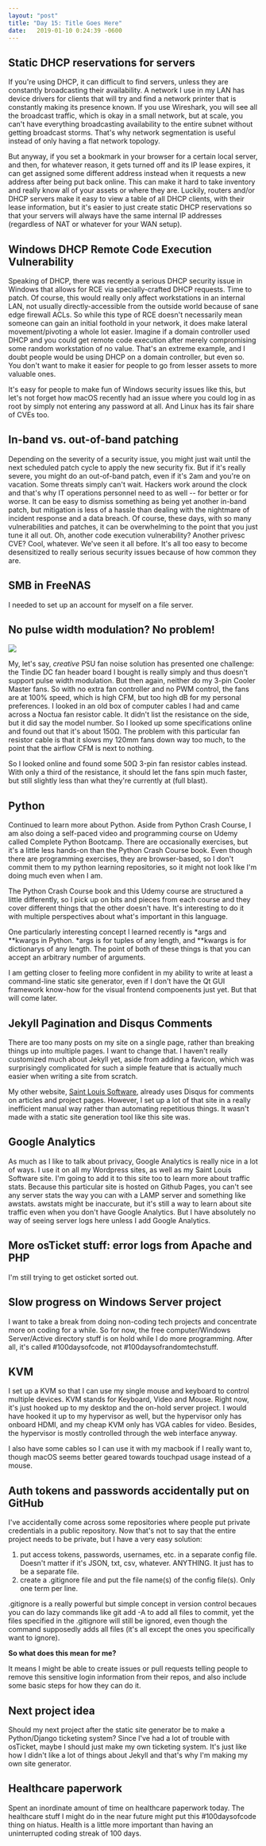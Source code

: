 ```yaml
---
layout: "post"
title: "Day 15: Title Goes Here"
date:   2019-01-10 0:24:39 -0600
---
```


## Static DHCP reservations for servers

If you're using DHCP, it can difficult to find servers, unless they are constantly broadcasting their availability. A network I use in my LAN has device drivers for clients that will try and find a network printer that is constantly making its presence known. If you use Wireshark, you will see all the broadcast traffic, which is okay in a small network, but at scale, you can't have everything broadcasting availability to the entire subnet without getting broadcast storms. That's why network segmentation is useful instead of only having a flat network topology. 

But anyway, if you set a bookmark in your browser for a certain local server, and then, for whatever reason, it gets turned off and its IP lease expires, it can get assigned some different address instead when it requests a new address after being put back online. This can make it hard to take inventory and really know all of your assets or where they are. Luckily, routers and/or DHCP servers make it easy to view a table of all DHCP clients, with their lease information, but it's easier to just create static DHCP reservations so that your servers will always have the same internal IP addresses (regardless of NAT or whatever for your WAN setup).

## Windows DHCP Remote Code Execution Vulnerability

Speaking of DHCP, there was recently a serious DHCP security issue in Windows that allows for RCE via specially-crafted DHCP requests. Time to patch. Of course, this would really only affect workstations in an internal LAN, not usually directly-accessible from the outside world because of sane edge firewall ACLs. So while this type of RCE doesn't necessarily mean someone can gain an initial foothold in your network, it does make lateral movement/pivoting a whole lot easier. Imagine if a domain controller used DHCP and you could get remote code execution after merely compromising some random workstation of no value. That's an extreme example, and I doubt people would be using DHCP on a domain controller, but even so. You don't want to make it easier for people to go from lesser assets to more valuable ones.

It's easy for people to make fun of Windows security issues like this, but let's not forget how macOS recently had an issue where you could log in as root by simply not entering any password at all. And Linux has its fair share of CVEs too. 

## In-band vs. out-of-band patching

Depending on the severity of a security issue, you might just wait until the next scheduled patch cycle to apply the new security fix. But if it's really severe, you might do an out-of-band patch, even if it's 2am and you're on vacation. Some threats simply can't wait. Hackers work around the clock and that's why IT operations personnel need to as well -- for better or for worse. It can be easy to dismiss something as being yet another in-band patch, but mitigation is less of a hassle than dealing with the nightmare of incident response and a data breach. Of course, these days, with so many vulnerabilities and patches, it can be overwhelming to the point that you just tune it all out. Oh, another code execution vulnerability? Another privesc CVE? Cool, whatever. We've seen it all before. It's all too easy to become desensitized to really serious security issues because of how common they are. 

## SMB in FreeNAS

I needed to set up an account for myself on a file server.

## No pulse width modulation? No problem!

![](/assets/resistor_cables.jpg)

My, let's say, *creative* PSU fan noise solution has presented one challenge: the Tindie DC fan header board I bought is really simply and thus doesn't support pulse width modulation. But then again, neither do my 3-pin Cooler Master fans. So with no extra fan controller and no PWM control, the fans are at 100% speed, which is high CFM, but too high dB for my personal preferences. I looked in an old box of computer cables I had and came across a Noctua fan resistor cable. It didn't list the resistance on the side, but it did say the model number. So I looked up some specifications online and found out that it's about 150Ω. The problem with this particular fan resistor cable is that it slows my 120mm fans down way too much, to the point that the airflow CFM is next to nothing. 

So I looked online and found some 50Ω 3-pin fan resistor cables instead. With only a third of the resistance, it should let the fans spin much faster, but still slightly less than what they're currently at (full blast). 

## Python

Continued to learn more about Python. Aside from Python Crash Course, I am also doing a self-paced video and programming course on Udemy called Complete Python Bootcamp. There are occasionally exercises, but it's a little less hands-on than the Python Crash Course book. Even though there are programming exercises, they are browser-based, so I don't commit them to my python learning repositories, so it might not look like I'm doing much even when I am. 

The Python Crash Course book and this Udemy course are structured a little differently, so I pick up on bits and pieces from each course and they cover different things that the other doesn't have. It's interesting to do it with multiple perspectives about what's important in this language. 

One particularly interesting concept I learned recently is \*args and \*\*kwargs in Python. \*args is for tuples of any length, and \*\*kwargs is for dictionarys of any length. The point of both of these things is that you can accept an arbitrary number of arguments.

I am getting closer to feeling more confident in my ability to write at least a command-line static site generator, even if I don't have the Qt GUI framework know-how for the visual frontend compoenents just yet. But that will come later.

## Jekyll Pagination and Disqus Comments

There are too many posts on my site on a single page, rather than breaking things up into multiple pages. I want to change that. I haven't really customized much about Jekyll yet, aside from adding a favicon, which was surprisingly complicated for such a simple feature that is actually much easier when writing a site from scratch.

My other website, [Saint Louis Software](https://saintlouissoftware.com), already uses Disqus for comments on articles and project pages. However, I set up a lot of that site in a really inefficient manual way rather than automating repetitious things. It wasn't made with a static site generation tool like this site was. 

## Google Analytics

As much as I like to talk about privacy, Google Analytics is really nice in a lot of ways. I use it on all my Wordpress sites, as well as my Saint Louis Software site. I'm going to add it to this site too to learn more about traffic stats. Because this particular site is hosted on Github Pages, you can't see any server stats the way you can with a LAMP server and something like awstats. awstats might be inaccurate, but it's still a way to learn about site traffic even when you don't have Google Analytics. But I have absolutely no way of seeing server logs here unless I add Google Analytics.

## More osTicket stuff: error logs from Apache and PHP

I'm still trying to get osticket sorted out. 

## Slow progress on Windows Server project

I want to take a break from doing non-coding tech projects and concentrate more on coding for a while. So for now, the free computer/Windows Server/Active directory stuff is on hold while I do more programming. After all, it's called #100daysofcode, not #100daysofrandomtechstuff.

## KVM

I set up a KVM so that I can use my single mouse and keyboard to control multiple devices. KVM stands for Keyboard, Video and Mouse. Right now, it's just hooked up to my desktop and the on-hold server project. I would have hooked it up to my hypervisor as well, but the hypervisor only has onboard HDMI, and my cheap KVM only has VGA cables for video. Besides, the hypervisor is mostly controlled through the web interface anyway.

I also have some cables so I can use it with my macbook if I really want to, though macOS seems better geared towards touchpad usage instead of a mouse. 

## Auth tokens and passwords accidentally put on GitHub

I've accidentally come across some repositories where people put private credentials in a public repository. Now that's not to say that the entire project needs to be private, but I have a very easy solution:

1. put access tokens, passwords, usernames, etc. in a separate config file. Doesn't matter if it's JSON, txt, csv, whatever. ANYTHING. It just has to be a separate file.
2. create a .gitignore file and put the file name(s) of the config file(s). Only one term per line. 

.gitignore is a really powerful but simple concept in version control becaues you can do lazy commands like git add -A to add all files to commit, yet the files specified in the .gitignore will still be ignored, even though the command supposedly adds all files (it's all except the ones you specifically want to ignore).

**So what does this mean for me?**

It means I might be able to create issues or pull requests telling people to remove this sensitive login information from their repos, and also include some basic steps for how they can do it.

## Next project idea

Should my next project after the static site generator be to make a Python/Django ticketing system? Since I've had a lot of trouble with osTicket, maybe I should just make my own ticketing system. It's just like how I didn't like a lot of things about Jekyll and that's why I'm making my own site generator. 

## Healthcare paperwork

Spent an inordinate amount of time on healthcare paperwork today. The healthcare stuff I might do in the near future might put this #100daysofcode thing on hiatus. Health is a little more important than having an uninterrupted coding streak of 100 days.

